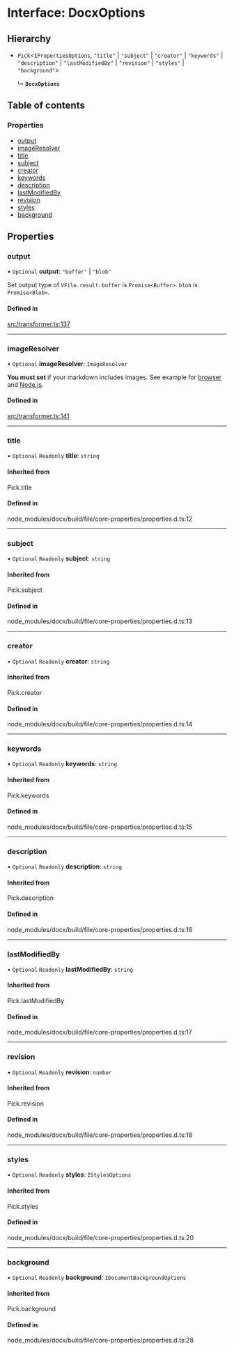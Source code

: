 # Interface: DocxOptions

## Hierarchy

- `Pick`<`IPropertiesOptions`, ``"title"`` \| ``"subject"`` \| ``"creator"`` \| ``"keywords"`` \| ``"description"`` \| ``"lastModifiedBy"`` \| ``"revision"`` \| ``"styles"`` \| ``"background"``\>

  ↳ **`DocxOptions`**

## Table of contents

### Properties

- [output](DocxOptions.md#output)
- [imageResolver](DocxOptions.md#imageresolver)
- [title](DocxOptions.md#title)
- [subject](DocxOptions.md#subject)
- [creator](DocxOptions.md#creator)
- [keywords](DocxOptions.md#keywords)
- [description](DocxOptions.md#description)
- [lastModifiedBy](DocxOptions.md#lastmodifiedby)
- [revision](DocxOptions.md#revision)
- [styles](DocxOptions.md#styles)
- [background](DocxOptions.md#background)

## Properties

### output

• `Optional` **output**: ``"buffer"`` \| ``"blob"``

Set output type of `VFile.result`. `buffer` is `Promise<Buffer>`. `blob` is `Promise<Blob>`.

#### Defined in

[src/transformer.ts:137](https://github.com/inokawa/remark-docx/blob/63506a6/src/transformer.ts#L137)

___

### imageResolver

• `Optional` **imageResolver**: `ImageResolver`

**You must set** if your markdown includes images. See example for [browser](https://github.com/inokawa/remark-docx/blob/main/stories/playground.stories.tsx) and [Node.js](https://github.com/inokawa/remark-docx/blob/main/src/index.spec.ts).

#### Defined in

[src/transformer.ts:141](https://github.com/inokawa/remark-docx/blob/63506a6/src/transformer.ts#L141)

___

### title

• `Optional` `Readonly` **title**: `string`

#### Inherited from

Pick.title

#### Defined in

node_modules/docx/build/file/core-properties/properties.d.ts:12

___

### subject

• `Optional` `Readonly` **subject**: `string`

#### Inherited from

Pick.subject

#### Defined in

node_modules/docx/build/file/core-properties/properties.d.ts:13

___

### creator

• `Optional` `Readonly` **creator**: `string`

#### Inherited from

Pick.creator

#### Defined in

node_modules/docx/build/file/core-properties/properties.d.ts:14

___

### keywords

• `Optional` `Readonly` **keywords**: `string`

#### Inherited from

Pick.keywords

#### Defined in

node_modules/docx/build/file/core-properties/properties.d.ts:15

___

### description

• `Optional` `Readonly` **description**: `string`

#### Inherited from

Pick.description

#### Defined in

node_modules/docx/build/file/core-properties/properties.d.ts:16

___

### lastModifiedBy

• `Optional` `Readonly` **lastModifiedBy**: `string`

#### Inherited from

Pick.lastModifiedBy

#### Defined in

node_modules/docx/build/file/core-properties/properties.d.ts:17

___

### revision

• `Optional` `Readonly` **revision**: `number`

#### Inherited from

Pick.revision

#### Defined in

node_modules/docx/build/file/core-properties/properties.d.ts:18

___

### styles

• `Optional` `Readonly` **styles**: `IStylesOptions`

#### Inherited from

Pick.styles

#### Defined in

node_modules/docx/build/file/core-properties/properties.d.ts:20

___

### background

• `Optional` `Readonly` **background**: `IDocumentBackgroundOptions`

#### Inherited from

Pick.background

#### Defined in

node_modules/docx/build/file/core-properties/properties.d.ts:28
